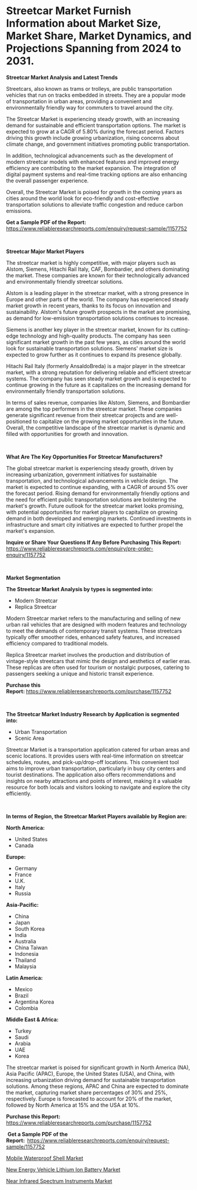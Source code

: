 <p><h1>Streetcar Market Furnish Information about Market Size, Market Share, Market Dynamics, and Projections Spanning from 2024 to 2031.</h1></p><p><strong>Streetcar Market Analysis and Latest Trends</strong></p>
<p><p>Streetcars, also known as trams or trolleys, are public transportation vehicles that run on tracks embedded in streets. They are a popular mode of transportation in urban areas, providing a convenient and environmentally friendly way for commuters to travel around the city.</p><p>The Streetcar Market is experiencing steady growth, with an increasing demand for sustainable and efficient transportation options. The market is expected to grow at a CAGR of 5.80% during the forecast period. Factors driving this growth include growing urbanization, rising concerns about climate change, and government initiatives promoting public transportation.</p><p>In addition, technological advancements such as the development of modern streetcar models with enhanced features and improved energy efficiency are contributing to the market expansion. The integration of digital payment systems and real-time tracking options are also enhancing the overall passenger experience.</p><p>Overall, the Streetcar Market is poised for growth in the coming years as cities around the world look for eco-friendly and cost-effective transportation solutions to alleviate traffic congestion and reduce carbon emissions.</p></p>
<p><strong>Get a Sample PDF of the Report:&nbsp;</strong> <a href="https://www.reliableresearchreports.com/enquiry/request-sample/1157752">https://www.reliableresearchreports.com/enquiry/request-sample/1157752</a></p>
<p>&nbsp;</p>
<p><strong>Streetcar Major Market Players</strong></p>
<p><p>The streetcar market is highly competitive, with major players such as Alstom, Siemens, Hitachi Rail Italy, CAF, Bombardier, and others dominating the market. These companies are known for their technologically advanced and environmentally friendly streetcar solutions.</p><p>Alstom is a leading player in the streetcar market, with a strong presence in Europe and other parts of the world. The company has experienced steady market growth in recent years, thanks to its focus on innovation and sustainability. Alstom's future growth prospects in the market are promising, as demand for low-emission transportation solutions continues to increase.</p><p>Siemens is another key player in the streetcar market, known for its cutting-edge technology and high-quality products. The company has seen significant market growth in the past few years, as cities around the world look for sustainable transportation solutions. Siemens' market size is expected to grow further as it continues to expand its presence globally.</p><p>Hitachi Rail Italy (formerly AnsaldoBreda) is a major player in the streetcar market, with a strong reputation for delivering reliable and efficient streetcar systems. The company has seen steady market growth and is expected to continue growing in the future as it capitalizes on the increasing demand for environmentally friendly transportation solutions.</p><p>In terms of sales revenue, companies like Alstom, Siemens, and Bombardier are among the top performers in the streetcar market. These companies generate significant revenue from their streetcar projects and are well-positioned to capitalize on the growing market opportunities in the future. Overall, the competitive landscape of the streetcar market is dynamic and filled with opportunities for growth and innovation.</p></p>
<p>&nbsp;</p>
<p><strong>What Are The Key Opportunities For Streetcar Manufacturers?</strong></p>
<p><p>The global streetcar market is experiencing steady growth, driven by increasing urbanization, government initiatives for sustainable transportation, and technological advancements in vehicle design. The market is expected to continue expanding, with a CAGR of around 5% over the forecast period. Rising demand for environmentally friendly options and the need for efficient public transportation solutions are bolstering the market's growth. Future outlook for the streetcar market looks promising, with potential opportunities for market players to capitalize on growing demand in both developed and emerging markets. Continued investments in infrastructure and smart city initiatives are expected to further propel the market's expansion.</p></p>
<p><strong>Inquire or Share Your Questions If Any Before Purchasing This Report:</strong> <a href="https://www.reliableresearchreports.com/enquiry/pre-order-enquiry/1157752">https://www.reliableresearchreports.com/enquiry/pre-order-enquiry/1157752</a></p>
<p>&nbsp;</p>
<p><strong>Market Segmentation</strong></p>
<p><strong>The Streetcar Market Analysis by types is segmented into:</strong></p>
<p><ul><li>Modern Streetcar</li><li>Replica Streetcar</li></ul></p>
<p><p>Modern Streetcar market refers to the manufacturing and selling of new urban rail vehicles that are designed with modern features and technology to meet the demands of contemporary transit systems. These streetcars typically offer smoother rides, enhanced safety features, and increased efficiency compared to traditional models.</p><p>Replica Streetcar market involves the production and distribution of vintage-style streetcars that mimic the design and aesthetics of earlier eras. These replicas are often used for tourism or nostalgic purposes, catering to passengers seeking a unique and historic transit experience.</p></p>
<p><strong>Purchase this Report:&nbsp;</strong><a href="https://www.reliableresearchreports.com/purchase/1157752">https://www.reliableresearchreports.com/purchase/1157752</a></p>
<p>&nbsp;</p>
<p><strong>The Streetcar Market Industry Research by Application is segmented into:</strong></p>
<p><ul><li>Urban Transportation</li><li>Scenic Area</li></ul></p>
<p><p>Streetcar Market is a transportation application catered for urban areas and scenic locations. It provides users with real-time information on streetcar schedules, routes, and pick-up/drop-off locations. This convenient tool aims to improve urban transportation, particularly in busy city centers and tourist destinations. The application also offers recommendations and insights on nearby attractions and points of interest, making it a valuable resource for both locals and visitors looking to navigate and explore the city efficiently.</p></p>
<p>&nbsp;</p>
<p><strong>In terms of Region, the Streetcar Market Players available by Region are:</strong></p>
<p>
    <p> <strong> North America: </strong>
        <ul>
            <li>United States</li>
            <li>Canada</li>
        </ul>
        </p> 
    <p> <strong> Europe: </strong>
        <ul>
            <li>Germany</li>
            <li>France</li>
            <li>U.K.</li>
            <li>Italy</li>
            <li>Russia</li>
        </ul>
        </p> 
    <p> <strong> Asia-Pacific: </strong>
        <ul>
            <li>China</li>
            <li>Japan</li>
            <li>South Korea</li>
            <li>India</li>
            <li>Australia</li>
            <li>China Taiwan</li>
            <li>Indonesia</li>
            <li>Thailand</li>
            <li>Malaysia</li>
        </ul>
        </p> 
    <p> <strong> Latin America: </strong>
        <ul>
            <li>Mexico</li>
            <li>Brazil</li>
            <li>Argentina Korea</li>
            <li>Colombia</li>
        </ul>
        </p> 
    <p> <strong> Middle East & Africa: </strong>
        <ul>
            <li>Turkey</li>
            <li>Saudi</li>
            <li>Arabia</li>
            <li>UAE</li>
            <li>Korea</li>
        </ul>
    </p>
    </p>
<p><p>The streetcar market is poised for significant growth in North America (NA), Asia Pacific (APAC), Europe, the United States (USA), and China, with increasing urbanization driving demand for sustainable transportation solutions. Among these regions, APAC and China are expected to dominate the market, capturing market share percentages of 30% and 25%, respectively. Europe is forecasted to account for 20% of the market, followed by North America at 15% and the USA at 10%.</p></p>
<p><strong>Purchase this Report: </strong><a href="https://www.reliableresearchreports.com/purchase/1157752">https://www.reliableresearchreports.com/purchase/1157752</a></p>
<p>&nbsp;<strong>Get a Sample PDF of the Report:&nbsp;&nbsp;</strong><a href="https://www.reliableresearchreports.com/enquiry/request-sample/1157752">https://www.reliableresearchreports.com/enquiry/request-sample/1157752</a></p>
<p><strong></strong></p>
<p><p><a href="https://view.publitas.com/reportprime-1/mobile-waterproof-shell-market-size-growth-and-forecast-from-2023-2030/">Mobile Waterproof Shell Market</a></p><p><a href="https://view.publitas.com/reportprime-1/decoding-the-new-energy-vehicle-lithium-ion-battery-market-a-deep-dive-into-the-latest-market-trends-market-segmentation-and-competitive-analysis/">New Energy Vehicle Lithium Ion Battery Market</a></p><p><a href="https://view.publitas.com/reportprime-1/near-infrared-spectrum-instruments-market-research-report-unlocks-analysis-on-the-market-financial-status-market-size-and-market-revenue-upto-2030/">Near Infrared Spectrum Instruments Market</a></p></p>